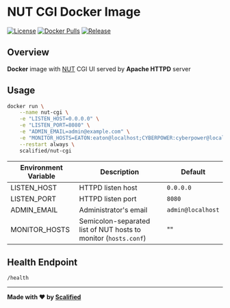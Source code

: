 # NUT CGI Docker Image

[![License](https://img.shields.io/badge/License-MIT-yellow.svg)](https://github.com/Scalified/docker-nut-cgit/blob/master/LICENSE)
[![Docker Pulls](https://img.shields.io/docker/pulls/scalified/nut-cgi.svg)](https://hub.docker.com/r/scalified/nut-cgi)
[![Release](https://img.shields.io/github/v/release/Scalified/docker-nut-cgi?style=flat-square)](https://github.com/Scalified/docker-nut-cgi/releases/latest)

## Overview

**Docker** image with [NUT](https://networkupstools.org/) CGI UI served by **Apache HTTPD** server

## Usage

```bash
docker run \
    --name nut-cgi \
    -e "LISTEN_HOST=0.0.0.0" \
    -e "LISTEN_PORT=8080" \
    -e "ADMIN_EMAIL=admin@example.com" \
    -e "MONITOR_HOSTS=EATON:eaton@localhost;CYBERPOWER:cyberpower@localhost" \
    --restart always \
    scalified/nut-cgi
```

| Environment Variable      | Description                                                     | Default           |
|---------------------------|-----------------------------------------------------------------|-------------------|
| LISTEN_HOST               | HTTPD listen host                                               | `0.0.0.0`         |
| LISTEN_PORT               | HTTPD listen port                                               | `8080`            |
| ADMIN_EMAIL               | Administrator's email                                           | `admin@localhost` |
| MONITOR_HOSTS             | Semicolon-separated list of NUT hosts to monitor (`hosts.conf`) | ""                |

## Health Endpoint

 `/health`

---

**Made with ❤️ by [Scalified](http://www.scalified.com)**
